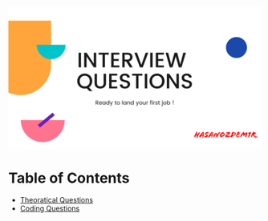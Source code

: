 
![Interview Questions](img/homepage/homepage.png)

# Table of Contents

* [Theoratical Questions](theoretical.md)
* [Coding Questions](coding.md)